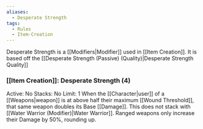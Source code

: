 ```yaml
---
aliases:
  - Desperate Strength
tags:
  - Rules
  - Item-Creation
---
```

Desperate Strength is a [[Modifiers|Modifier]] used in [[Item Creation]]. It is based off the [[Desperate Strength (Passive) (Quality)|Desperate Strength Quality]]

### [[Item Creation]]: Desperate Strength (4)
Active: No
Stacks: No
Limit: 1
When the [[Character|user]] of a [[Weapons|weapon]] is at above half their maximum [[Wound Threshold]], that same weapon doubles its Base [[Damage]]. This does not stack with [[Water Warrior (Modifier)|Water Warrior]]. Ranged weapons only increase their Damage by 50%, rounding up.
